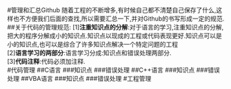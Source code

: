 #管理和汇总Github
随着工程的不断增多,有时候自己都不清楚自己保存了什么,这样也不方便我们后面的查找,所以需要汇总一下,并对Github的书写形成一定的规范.<br>
##关于代码的管理规范:
[1]**注重知识点的分解**:对于语言的学习,注重知识点的分解,把大的程序分解成小的知识点.知识点以现成的工程或代码表现更好.知识点可以是小的知识点,也可以是综合了许多知识点解决一个特定问题的工程<br>
[2]**语言学习的两部分**:语言学习分成:知识点和错误处理两部分.<br>
[3]**代码注释**:代码必须加注释.<br>
#代码管理
##C语言
###知识点
###错误处理
##C++语言
###知识点
###错误处理
##VBA语言
###知识点
###错误处理
#工程管理
